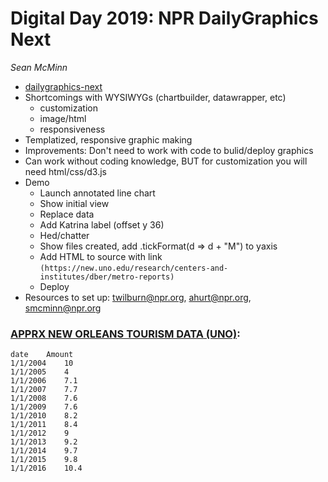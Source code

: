 # Digital Day 2019: NPR DailyGraphics Next

_Sean McMinn_

- [dailygraphics-next](https://github.com/nprapps/dailygraphics-next)
- Shortcomings with WYSIWYGs (chartbuilder, datawrapper, etc)
	- customization
	- image/html
	- responsiveness
- Templatized, responsive graphic making
- Improvements: Don't need to work with code to bulid/deploy graphics
- Can work without coding knowledge, BUT for customization you will need html/css/d3.js
- Demo
	- Launch annotated line chart
	- Show initial view
	- Replace data
	- Add Katrina label (offset y 36)
	- Hed/chatter
	- Show files created, add .tickFormat(d => d + "M") to yaxis
	- Add HTML to source with link `(https://new.uno.edu/research/centers-and-institutes/dber/metro-reports)`
	- Deploy
- Resources to set up: twilburn@npr.org, ahurt@npr.org, smcminn@npr.org 


### [APPRX NEW ORLEANS TOURISM DATA (UNO)](https://new.uno.edu/research/centers-and-institutes/dber/metro-reports):

```
date	Amount
1/1/2004	10
1/1/2005	4
1/1/2006	7.1
1/1/2007	7.7
1/1/2008	7.6
1/1/2009	7.6
1/1/2010	8.2
1/1/2011	8.4
1/1/2012	9
1/1/2013	9.2
1/1/2014	9.7
1/1/2015	9.8
1/1/2016	10.4
```
